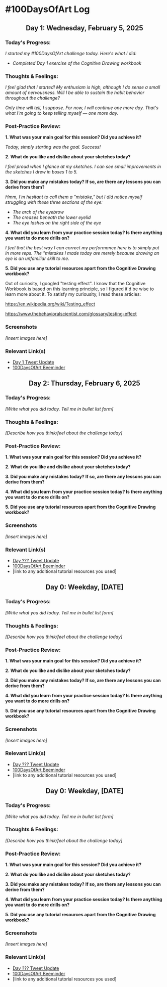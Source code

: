 # #100DaysOfArt Log


<h2 align="center"> Day 1: Wednesday, February 5, 2025</h2>

### **Today's Progress**: 
*I started my #100DaysOfArt challenge today. Here's what I did:*
- *Completed Day 1 exercise of the Cognitive Drawing workbook*


### **Thoughts & Feelings**: 

*I feel glad that I started! My enthusiam is high, although I do sense a small amount of nervousness. Will I be able to sustain the habit behavior throughout the challenge?*

*Only time will tell, I suppose. For now, I will continue one more day. That's what I'm going to keep telling myself — one more day.*


### **Post-Practice Review**:
**1. What was your main goal for this session? Did you achieve it?**

*Today, simply starting was the goal. Success!*


**2. What do you like and dislike about your sketches today?**

*I feel proud when I glance at my sketches. I can see small improvements in the sketches I drew in boxes 1 to 5.*

**3. Did you make any mistakes today? If so, are there any lessons you can derive from them?**

*Hmm, I'm hesitant to call them a "mistake," but I did notice myself struggling with these three sections of the eye:*
- *The arch of the eyebrow*
- *The creases beneath the lower eyelid*
- *The eye lashes on the right side of the eye*


**4. What did you learn from your practice session today? Is there anything you want to do more drills on?**

*I feel that the best way I can correct my performance here is to simply put in more reps. The "mistakes I made today are merely because drawing an eye is an unfamiliar skill to me.*

**5. Did you use any tutorial resources apart from the Cognitive Drawing workbook?**

Out of curiosity, I googled "testing effect". I know that the Cognitive Workbook is based on this learning principle, so I figured it'd be wise to learn more about it. To satisfy my curiousity, I read these articles:

https://en.wikipedia.org/wiki/Testing_effect

https://www.thebehavioralscientist.com/glossary/testing-effect


### **Screenshots**

_[Insert images here]_


### **Relevant Link(s)**
- [Day 1 Tweet Update](https://x.com/autodidactdiary/status/1887331992741536126)
- [100DaysOfArt Beeminder](https://www.beeminder.com/andrasv/100daysofart)








<h2 align="center"> Day 2: Thursday, February 6, 2025</h2>

### **Today's Progress**: 

_[Write what you did today. Tell me in bullet list form]_

### **Thoughts & Feelings**: 

_[Describe how you think/feel about the challenge today]_


### **Post-Practice Review**:
**1. What was your main goal for this session? Did you achieve it?**



**2. What do you like and dislike about your sketches today?**



**3. Did you make any mistakes today? If so, are there any lessons you can derive from them?**



**4. What did you learn from your practice session today? Is there anything you want to do more drills on?**



**5. Did you use any tutorial resources apart from the Cognitive Drawing workbook?**


### **Screenshots**

_[Insert images here]_


### **Relevant Link(s)**
- [Day ??? Tweet Update]()
- [100DaysOfArt Beeminder](https://www.beeminder.com/andrasv/100daysofart)
- [link to any additional tutorial resources you used]






<h2 align="center"> Day 0: Weekday, [DATE]</h2>

### **Today's Progress**: 

_[Write what you did today. Tell me in bullet list form]_

### **Thoughts & Feelings**: 

_[Describe how you think/feel about the challenge today]_


### **Post-Practice Review**:
**1. What was your main goal for this session? Did you achieve it?**



**2. What do you like and dislike about your sketches today?**



**3. Did you make any mistakes today? If so, are there any lessons you can derive from them?**



**4. What did you learn from your practice session today? Is there anything you want to do more drills on?**



**5. Did you use any tutorial resources apart from the Cognitive Drawing workbook?**


### **Screenshots**

_[Insert images here]_


### **Relevant Link(s)**
- [Day ??? Tweet Update]()
- [100DaysOfArt Beeminder](https://www.beeminder.com/andrasv/100daysofart)
- [link to any additional tutorial resources you used]






<h2 align="center"> Day 0: Weekday, [DATE]</h2>

### **Today's Progress**: 

_[Write what you did today. Tell me in bullet list form]_

### **Thoughts & Feelings**: 

_[Describe how you think/feel about the challenge today]_


### **Post-Practice Review**:
**1. What was your main goal for this session? Did you achieve it?**



**2. What do you like and dislike about your sketches today?**



**3. Did you make any mistakes today? If so, are there any lessons you can derive from them?**



**4. What did you learn from your practice session today? Is there anything you want to do more drills on?**



**5. Did you use any tutorial resources apart from the Cognitive Drawing workbook?**


### **Screenshots**

_[Insert images here]_


### **Relevant Link(s)**
- [Day ??? Tweet Update]()
- [100DaysOfArt Beeminder](https://www.beeminder.com/andrasv/100daysofart)
- [link to any additional tutorial resources you used]



